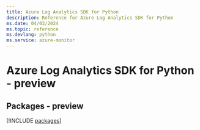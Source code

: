 ```yaml
---
title: Azure Log Analytics SDK for Python
description: Reference for Azure Log Analytics SDK for Python
ms.date: 04/03/2024
ms.topic: reference
ms.devlang: python
ms.service: azure-monitor
---
```

# Azure Log Analytics SDK for Python - preview
## Packages - preview
[!INCLUDE [packages](log-analytics-index.md)]